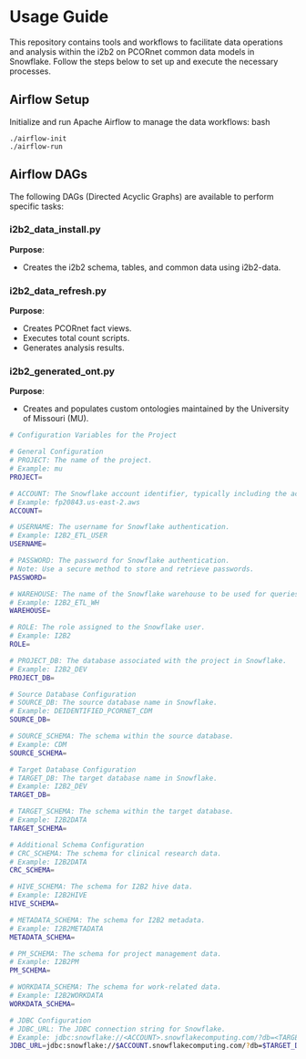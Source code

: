 
# Usage Guide

This repository contains tools and workflows to facilitate data operations and analysis within the i2b2 on PCORnet common data models in Snowflake. Follow the steps below to set up and execute the necessary processes.


## Airflow Setup
Initialize and run Apache Airflow to manage the data workflows:
bash
```
./airflow-init
./airflow-run
```
## Airflow DAGs
The following DAGs (Directed Acyclic Graphs) are available to perform specific tasks:

### i2b2_data_install.py

**Purpose**: 
- Creates the i2b2 schema, tables, and common data using i2b2-data.

### i2b2_data_refresh.py

**Purpose**:
- Creates PCORnet fact views.
- Executes total count scripts.
- Generates analysis results.

### i2b2_generated_ont.py

**Purpose**: 
 - Creates and populates custom ontologies maintained by the University of Missouri (MU).


```bash
# Configuration Variables for the Project

# General Configuration
# PROJECT: The name of the project.
# Example: mu
PROJECT=

# ACCOUNT: The Snowflake account identifier, typically including the account name, region, and cloud provider.
# Example: fp20843.us-east-2.aws
ACCOUNT=

# USERNAME: The username for Snowflake authentication.
# Example: I2B2_ETL_USER
USERNAME=

# PASSWORD: The password for Snowflake authentication.
# Note: Use a secure method to store and retrieve passwords.
PASSWORD=

# WAREHOUSE: The name of the Snowflake warehouse to be used for queries.
# Example: I2B2_ETL_WH
WAREHOUSE=

# ROLE: The role assigned to the Snowflake user.
# Example: I2B2
ROLE=

# PROJECT_DB: The database associated with the project in Snowflake.
# Example: I2B2_DEV
PROJECT_DB=

# Source Database Configuration
# SOURCE_DB: The source database name in Snowflake.
# Example: DEIDENTIFIED_PCORNET_CDM
SOURCE_DB=

# SOURCE_SCHEMA: The schema within the source database.
# Example: CDM
SOURCE_SCHEMA=

# Target Database Configuration
# TARGET_DB: The target database name in Snowflake.
# Example: I2B2_DEV
TARGET_DB=

# TARGET_SCHEMA: The schema within the target database.
# Example: I2B2DATA
TARGET_SCHEMA=

# Additional Schema Configuration
# CRC_SCHEMA: The schema for clinical research data.
# Example: I2B2DATA
CRC_SCHEMA=

# HIVE_SCHEMA: The schema for I2B2 hive data.
# Example: I2B2HIVE
HIVE_SCHEMA=

# METADATA_SCHEMA: The schema for I2B2 metadata.
# Example: I2B2METADATA
METADATA_SCHEMA=

# PM_SCHEMA: The schema for project management data.
# Example: I2B2PM
PM_SCHEMA=

# WORKDATA_SCHEMA: The schema for work-related data.
# Example: I2B2WORKDATA
WORKDATA_SCHEMA=

# JDBC Configuration
# JDBC_URL: The JDBC connection string for Snowflake.
# Example: jdbc:snowflake://<ACCOUNT>.snowflakecomputing.com/?db=<TARGET_DB>&schema=<METADATA_SCHEMA>&warehouse=<WAREHOUSE>&role=<ROLE>&CLIENT_RESULT_COLUMN_CASE_INSENSITIVE=true
JDBC_URL=jdbc:snowflake://$ACCOUNT.snowflakecomputing.com/?db=$TARGET_DB&schema=$METADATA_SCHEMA&warehouse=$WAREHOUSE&role=$ROLE&CLIENT_RESULT_COLUMN_CASE_INSENSITIVE=true
```

